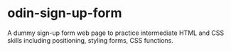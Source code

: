 # odin-sign-up-form
A dummy sign-up form web page to practice intermediate HTML and CSS skills including positioning, styling forms, CSS functions.

